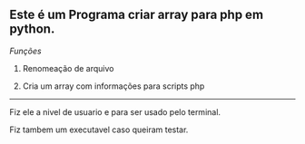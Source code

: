  Este é um Programa criar array para php em python.
 -----------
 
*Funções* 
 
 1. Renomeação de arquivo
 
 2. Cria um array com informações para scripts php
 
 ----------------
 
 Fiz ele a nivel de usuario e para ser usado pelo terminal.
 
 Fiz tambem um executavel caso queiram testar.
 
